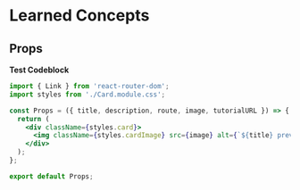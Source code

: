 # Learned Concepts

## Props

**Test Codeblock**

```jsx
import { Link } from 'react-router-dom';
import styles from './Card.module.css';

const Props = ({ title, description, route, image, tutorialURL }) => {
  return (
    <div className={styles.card}>
      <img className={styles.cardImage} src={image} alt={`${title} preview`} />
    </div>
  );
};

export default Props;
```
